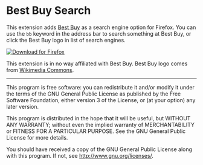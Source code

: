 # Best Buy Search

This extension adds [Best Buy](https://www.bestbuy.com/) as a search engine option for Firefox. You can use the `bb` keyword in the address bar to search something at Best Buy, or click the Best Buy logo in list of search engines.

[![Download for Firefox](https://corbin.io/img/firefox-button.png)](https://addons.mozilla.org/)

This extension is in no way affiliated with Best Buy. Best Buy logo comes from [Wikimedia Commons](https://commons.wikimedia.org/wiki/File:Best_Buy_Logo.svg).

---------------------------------------------------------

This program is free software: you can redistribute it and/or modify
it under the terms of the GNU General Public License as published by
the Free Software Foundation, either version 3 of the License, or
(at your option) any later version.

This program is distributed in the hope that it will be useful,
but WITHOUT ANY WARRANTY; without even the implied warranty of
MERCHANTABILITY or FITNESS FOR A PARTICULAR PURPOSE.  See the
GNU General Public License for more details.

You should have received a copy of the GNU General Public License
along with this program.  If not, see <http://www.gnu.org/licenses/>.